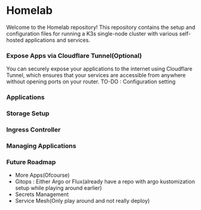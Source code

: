 # Homelab
Welcome to the Homelab repository! This repository contains the setup and configuration files for running a K3s single-node cluster with various self-hosted applications and services.

### Expose Apps via Cloudflare Tunnel(Optional)
You can securely expose your applications to the internet using Cloudflare Tunnel, which ensures that your services are accessible from anywhere without opening ports on your router.
TO-DO : Configuration setting

### Applications


### Storage Setup


### Ingress Controller


### Managing Applications


### Future Roadmap
- More Apps(Ofcourse)
- Gitops : Either Argo or Flux(already have a repo with argo kustomization setup while playing around earlier)
- Secrets Management
- Service Mesh(Only play around and not really deploy)